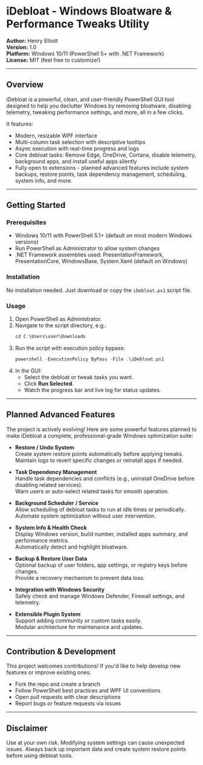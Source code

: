 # iDebloat - Windows Bloatware & Performance Tweaks Utility
**Author:** Henry Elliott  
**Version:** 1.0  
**Platform:** Windows 10/11 (PowerShell 5+ with .NET Framework)  
**License:** MIT (feel free to customize!)

---

## Overview
iDebloat is a powerful, clean, and user-friendly PowerShell GUI tool designed to help you declutter Windows by removing bloatware, disabling telemetry, tweaking performance settings, and more, all in a few clicks.

It features:  
- Modern, resizable WPF interface  
- Multi-column task selection with descriptive tooltips  
- Async execution with real-time progress and logs  
- Core debloat tasks: Remove Edge, OneDrive, Cortana, disable telemetry, background apps, and install useful apps silently  
- Fully open to extensions - planned advanced features include system backups, restore points, task dependency management, scheduling, system info, and more.

---

## Getting Started

### Prerequisites  
- Windows 10/11 with PowerShell 5.1+ (default on most modern Windows versions)  
- Run PowerShell as Administrator to allow system changes  
- .NET Framework assemblies used: PresentationFramework, PresentationCore, WindowsBase, System.Xaml (default on Windows)

### Installation  
No installation needed. Just download or copy the `iDebloat.ps1` script file.

### Usage  
1. Open PowerShell as Administrator.  
2. Navigate to the script directory, e.g.:  
   ```powershell
   cd C:\Users\user\Downloads
   ```  
3. Run the script with execution policy bypass:  
   ```powershell
   powershell -ExecutionPolicy ByPass -File .\iDebloat.ps1
   ```  
4. In the GUI:  
   - Select the debloat or tweak tasks you want.  
   - Click **Run Selected**.  
   - Watch the progress bar and live log for status updates.

---

## Planned Advanced Features
The project is actively evolving! Here are some powerful features planned to make iDebloat a complete, professional-grade Windows optimization suite:

- **Restore / Undo System**  
  Create system restore points automatically before applying tweaks.  
  Maintain logs to revert specific changes or reinstall apps if needed.

- **Task Dependency Management**  
  Handle task dependencies and conflicts (e.g., uninstall OneDrive before disabling related services).  
  Warn users or auto-select related tasks for smooth operation.

- **Background Scheduler / Service**  
  Allow scheduling of debloat tasks to run at idle times or periodically.  
  Automate system optimization without user intervention.

- **System Info & Health Check**  
  Display Windows version, build number, installed apps summary, and performance metrics.  
  Automatically detect and highlight bloatware.

- **Backup & Restore User Data**  
  Optional backup of user folders, app settings, or registry keys before changes.  
  Provide a recovery mechanism to prevent data loss.

- **Integration with Windows Security**  
  Safely check and manage Windows Defender, Firewall settings, and telemetry.

- **Extensible Plugin System**  
  Support adding community or custom tasks easily.  
  Modular architecture for maintenance and updates.

---

## Contribution & Development
This project welcomes contributions! If you'd like to help develop new features or improve existing ones:  
- Fork the repo and create a branch  
- Follow PowerShell best practices and WPF UI conventions  
- Open pull requests with clear descriptions  
- Report bugs or feature requests via issues

---

## Disclaimer
Use at your own risk. Modifying system settings can cause unexpected issues. Always back up important data and create system restore points before using debloat tools.

